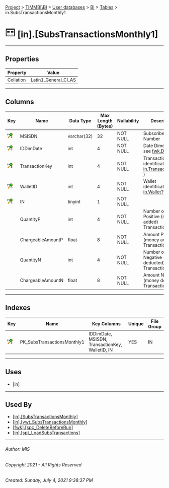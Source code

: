 #### 

[Project](../../../../index.md) > [TIMMBI\\BI](../../../index.md) > [User databases](../../index.md) > [BI](../index.md) > [Tables](Tables.md) > in.SubsTransactionsMonthly1

# ![Tables](../../../../Images/Table32.png) [in].[SubsTransactionsMonthly1]

---

## <a name="#properties"></a>Properties

| Property | Value |
|---|---|
| Collation | Latin1_General_CI_AS |


---

## <a name="#columns"></a>Columns

| Key | Name | Data Type | Max Length (Bytes) | Nullability | Description |
|---|---|---|---|---|---|
| [![ PK_SubsTransactionsMonthly1 ](../../../../Images/pkcluster.png)](#indexes) | MSISDN | varchar(32) | 32 | NOT NULL | Subscriber Phone Number |
| [![ PK_SubsTransactionsMonthly1 ](../../../../Images/pkcluster.png)](#indexes) | IDDimDate | int | 4 | NOT NULL |  Date Dimension ( see [fwk.DimDate](DimDate.md) ) |
| [![ PK_SubsTransactionsMonthly1 ](../../../../Images/pkcluster.png)](#indexes) | TransactionKey | int | 4 | NOT NULL | Transaction identification ( see [in.TransactionKeys](TransactionKeys.md) ) |
| [![ PK_SubsTransactionsMonthly1 ](../../../../Images/pkcluster.png)](#indexes) | WalletID | int | 4 | NOT NULL | Wallet identification  ( see [in.WalletTypes](WalletTypes.md) ) |
| [![ PK_SubsTransactionsMonthly1 ](../../../../Images/pkcluster.png)](#indexes) | IN | tinyint | 1 | NOT NULL |
|  | QuantityP | int | 4 | NOT NULL  | Number of Positive (money added) Transactions |
|  | ChargeableAmountP | float | 8 | NOT NULL | Amount Positive (money added) Transactions |
|  | QuantityN | int | 4 | NOT NULL | Number of Negative (money deducted) Transactions |
|  | ChargeableAmountN | float | 8 | NOT NULL | Amount Negative (money deducted) Transactions |


---

## <a name="#indexes"></a>Indexes

| Key | Name | Key Columns | Unique | File Group |
|---|---|---|---|---|
| [![Cluster Primary Key PK_SubsTransactionsMonthly1: IDDimDate\MSISDN\TransactionKey\WalletID\IN](../../../../Images/pkcluster.png)](#indexes) | PK_SubsTransactionsMonthly1 | IDDimDate, MSISDN, TransactionKey, WalletID, IN | YES | IN |


---

## <a name="#uses"></a>Uses

* [in]


---

## <a name="#usedby"></a>Used By

* [[in].[SubsTransactionsMonthly]](../Views/SubsTransactionsMonthly.md)
* [[in].[vwt_SubsTransactionsMonthly]](../Views/vwt_SubsTransactionsMonthly.md)
* [[fwk].[spc_DeleteBeforeRun]](../Programmability/Stored_Procedures/spc_DeleteBeforeRun.md)
* [[in].[spt_LoadSubsTransactions]](../Programmability/Stored_Procedures/spt_LoadSubsTransactions.md)


---

###### Author:  MIS

###### Copyright 2021 - All Rights Reserved

###### Created: Sunday, July 4, 2021 9:38:37 PM

